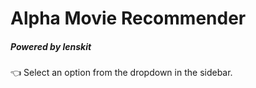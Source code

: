 # Alpha Movie Recommender
##### Powered by lenskit

👈 Select an option from the dropdown in the sidebar.